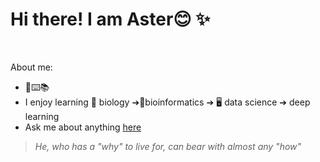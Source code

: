 
# Hi there! I am Aster😊 ✨

<br>

About me: 
* 🎵⌨️📚
* I enjoy learning 🔬 biology ➔🧬bioinformatics ➔ 🖥️ data science ➔ deep learning
* Ask me about anything <a href="https://github.com/aster-fung/aster-fung/issues">here</a>

> *He, who has a "why" to live for, can bear with almost any "how"*


